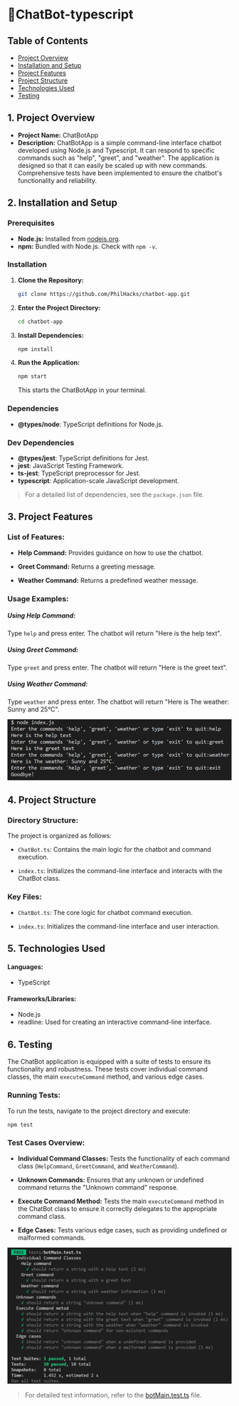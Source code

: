 # 🤖ChatBot-typescript

## Table of Contents
- [Project Overview](#1-project-overview)
- [Installation and Setup](#2-installation-and-setup)
- [Project Features](#3-project-features)
- [Project Structure](#4-project-structure)
- [Technologies Used](#5-technologies-used)
- [Testing](#6-testing)


## 1. Project Overview


- **Project Name:** ChatBotApp
- **Description:** ChatBotApp is a simple command-line interface chatbot developed using Node.js and Typescript. It can respond to specific commands such as "help", "greet", and "weather". The application is designed so that it can easily be scaled up with new commands. Comprehensive tests have been implemented to ensure the chatbot's functionality and reliability.

## 2. Installation and Setup

### **Prerequisites**
- **Node.js:** Installed from [nodejs.org](https://nodejs.org/).
- **npm:** Bundled with Node.js. Check with `npm -v`.

### **Installation**
1. **Clone the Repository:**
   ```bash
   git clone https://github.com/PhilHacks/chatbot-app.git
   ```

2. **Enter the Project Directory:**
   ```bash
   cd chatbot-app
   ```

3. **Install Dependencies:**
   ```bash
   npm install
   ```

4. **Run the Application:**
   ```bash
   npm start
   ```

   This starts the ChatBotApp in your terminal.

### **Dependencies**
- **@types/node**: TypeScript definitions for Node.js.

### **Dev Dependencies**
- **@types/jest**: TypeScript definitions for Jest.
- **jest**: JavaScript Testing Framework.
- **ts-jest**: TypeScript preprocessor for Jest.
- **typescript**: Application-scale JavaScript development.

> For a detailed list of dependencies, see the `package.json` file.

## 3. Project Features

### **List of Features:**

- **Help Command:** Provides guidance on how to use the chatbot.
  
- **Greet Command:** Returns a greeting message.
  
- **Weather Command:** Returns a predefined weather message.

### **Usage Examples:**

##### Using Help Command:

Type `help` and press enter. The chatbot will return "Here is the help text".

##### Using Greet Command:

Type `greet` and press enter. The chatbot will return "Here is the greet text".

##### Using Weather Command:

Type `weather` and press enter. The chatbot will return "Here is The weather: Sunny and 25°C".

![Prompts in command line](https://github.com/PhilHacks/ChatBot-typescript/blob/main/img/chatbot-ts.png)

## 4. Project Structure

### **Directory Structure:**

The project is organized as follows:

- `ChatBot.ts`: Contains the main logic for the chatbot and command execution.

- `index.ts`: Initializes the command-line interface and interacts with the ChatBot class.

### **Key Files:**

- `ChatBot.ts`: The core logic for chatbot command execution.

- `index.ts`: Initializes the command-line interface and user interaction.

## 5. Technologies Used

#### **Languages:**

- TypeScript

#### **Frameworks/Libraries:**

- Node.js
- readline: Used for creating an interactive command-line interface.

## 6. Testing

The ChatBot application is equipped with a suite of tests to ensure its functionality and robustness. These tests cover individual command classes, the main `executeCommand` method, and various edge cases.

### **Running Tests:**

To run the tests, navigate to the project directory and execute:

```bash
npm test
```

### **Test Cases Overview:**

- **Individual Command Classes:** Tests the functionality of each command class (`HelpCommand`, `GreetCommand`, and `WeatherCommand`).

- **Unknown Commands:** Ensures that any unknown or undefined command returns the "Unknown command" response.

- **Execute Command Method:** Tests the main `executeCommand` method in the ChatBot class to ensure it correctly delegates to the appropriate command class.

- **Edge Cases:** Tests various edge cases, such as providing undefined or malformed commands.
  
![Tests](https://github.com/PhilHacks/ChatBot-typescript/blob/main/img/tests.png)

> For detailed test information, refer to the [botMain.test.ts](test/botMain.test.ts) file.


